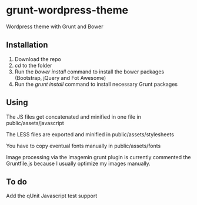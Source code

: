 # grunt-wordpress-theme
Wordpress theme with Grunt and Bower

## Installation

1. Download the repo
2. <i>cd</i> to the folder
3. Run the <i>bower install</i> command to install the bower packages (Bootstrap, jQuery and Fot Awesome)
4. Run the <i>grunt install</i> command to install necessary Grunt packages

## Using

The JS files get concatenated and minified in one file in public/assets/javascript

The LESS files are exported and minified in public/assets/stylesheets

You have to copy eventual fonts manually in public/assets/fonts

Image processing via the imagemin grunt plugin is currently commented the Gruntfile.js because I usually optimize my images manually.

## To do

Add the qUnit Javascript test support

